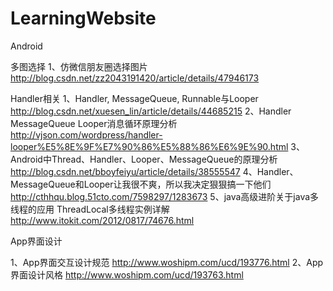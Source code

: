 # LearningWebsite

Android

多图选择
1、仿微信朋友圈选择图片
http://blog.csdn.net/zz2043191420/article/details/47946173

Handler相关
1、Handler, MessageQueue, Runnable与Looper
http://blog.csdn.net/xuesen_lin/article/details/44685215 
2、Handler MessageQueue Looper消息循环原理分析
http://vjson.com/wordpress/handler-looper%E5%8E%9F%E7%90%86%E5%88%86%E6%9E%90.html 
3、Android中Thread、Handler、Looper、MessageQueue的原理分析
http://blog.csdn.net/bboyfeiyu/article/details/38555547
4、Handler、MessageQueue和Looper让我很不爽，所以我决定狠狠搞一下他们
http://cthhqu.blog.51cto.com/7598297/1283673
5、java高级进阶关于java多线程的应用 ThreadLocal多线程实例详解
http://www.itokit.com/2012/0817/74676.html


App界面设计

1、App界面交互设计规范
http://www.woshipm.com/ucd/193776.html
2、App界面设计风格
http://www.woshipm.com/ucd/193763.html


